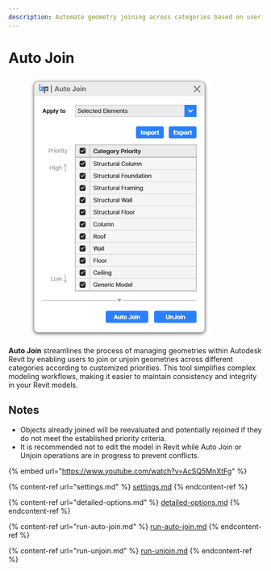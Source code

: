 ```yaml
---
description: Automate geometry joining across categories based on user-defined priorities.
---
```


# Auto Join

<figure><img src="../../.gitbook/assets/image (26).png" alt="" width="360"><figcaption></figcaption></figure>

**Auto Join** streamlines the process of managing geometries within Autodesk Revit by enabling users to join or unjoin geometries across different categories according to customized priorities. This tool simplifies complex modeling workflows, making it easier to maintain consistency and integrity in your Revit models.



## Notes

* Objects already joined will be reevaluated and potentially rejoined if they do not meet the established priority criteria.
* It is recommended not to edit the model in Revit while Auto Join or Unjoin operations are in progress to prevent conflicts.

{% embed url="https://www.youtube.com/watch?v=AcSQ5MnXtFg" %}

{% content-ref url="settings.md" %}
[settings.md](settings.md)
{% endcontent-ref %}

{% content-ref url="detailed-options.md" %}
[detailed-options.md](detailed-options.md)
{% endcontent-ref %}

{% content-ref url="run-auto-join.md" %}
[run-auto-join.md](run-auto-join.md)
{% endcontent-ref %}

{% content-ref url="run-unjoin.md" %}
[run-unjoin.md](run-unjoin.md)
{% endcontent-ref %}

